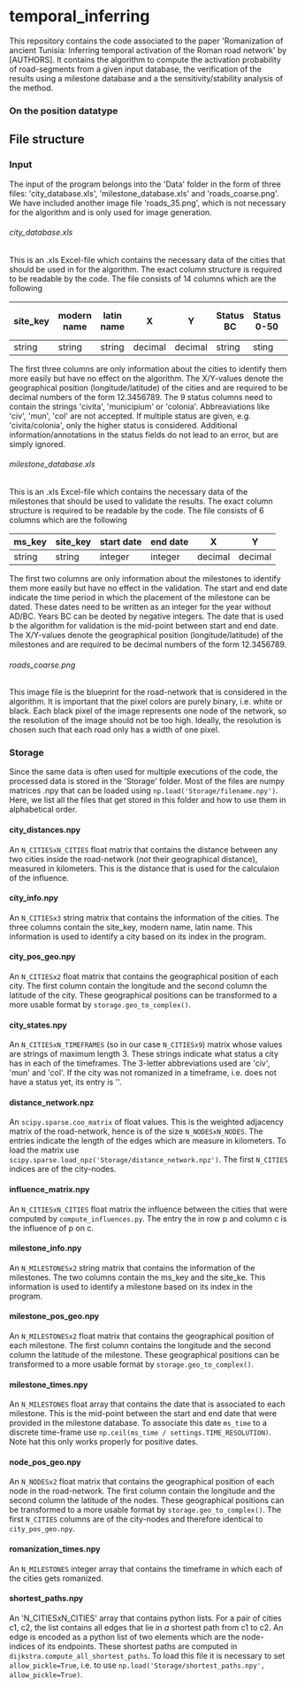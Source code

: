 # temporal_inferring
This repository contains the code associated to the paper 'Romanization of ancient Tunisia: Inferring temporal activation of the Roman road network' by [AUTHORS]. It contains the algorithm to compute the activation probability of road-segments from a given input database, the verification of the results using a milestone database and a the sensitivity/stability analysis of the method.

### On the position datatype

## File structure
### Input
The input of the program belongs into the 'Data' folder in the form of three files: 'city_database.xls', 'milestone_database.xls' and 'roads_coarse.png'. We have included another image file 'roads_35.png', which is not necessary for the algorithm and is only used for image generation.

###### city_database.xls
This is an .xls Excel-file which contains the necessary data of the cities that should be used in for the algorithm. The exact column structure is required to be readable by the code. The file consists of 14 columns which are the following

| site_key | modern name | latin name | X      |       Y | Status BC | Status 0-50 | ... | Status 350-400 |
| ---------|-------------|------------|--------|---------|-----------|-------------| --- | ---------------|
| string   |  string     |  string    |decimal | decimal | string    | sting       | ... |  string        |

The first three columns are only information about the cities to identify them more easily but have no effect on the algorithm. The X/Y-values denote the geographical position (longitude/latitude) of the cities and are required to be decimal numbers of the form 12.3456789. The 9 status columns need to contain the strings 'civita', 'municipium' or 'colonia'. Abbreaviations like 'civ', 'mun', 'col' are not accepted. If multiple status are given, e.g. 'civita/colonia', only the higher status is considered. Additional information/annotations in the status fields do not lead to an error, but are simply ignored.

###### milestone_database.xls
This is an .xls Excel-file which contains the necessary data of the milestones that should be used to validate the results. The exact column structure is required to be readable by the code. The file consists of 6 columns which are the following

| ms_key | site_key | start date | end date | X       | Y      |
| ------ |----------|------------|----------|---------|--------|
| string |  string  |  integer   | integer  | decimal | decimal|    

The first two columns are only information about the milestones to identify them more easily but have no effect in the validation. The start and end date indicate the time period in which the placement of the milestone can be dated. These dates need to be written as an integer for the year without AD/BC. Years BC can be deoted by negative integers. The date that is used b the algorithm for validation is the mid-point between start and end date. The X/Y-values denote the geographical position (longitude/latitude) of the milestones and are required to be decimal numbers of the form 12.3456789.

###### roads_coarse.png
This image file is the blueprint for the road-network that is considered in the algorithm. It is important that the pixel colors are purely binary, i.e. white or black. Each black pixel of the image represents one node of the network, so the resolution of the image should not be too high. Ideally, the resolution is chosen such that each road only has a width of one pixel.

### Storage
Since the same data is often used for multiple executions of the code, the processed data is stored in the 'Storage' folder. Most of the files are numpy matrices .npy that can be loaded using `np.load('Storage/filename.npy')`. Here, we list all the files that get stored in this folder and how to use them in alphabetical order. 

#### city_distances.npy
An `N_CITIESxN_CITIES` float matrix that contains the distance between any two cities inside the road-network (*not* their geographical distance), measured in kilometers. This is the distance that is used for the calculaion of the influence.

#### city_info.npy
An `N_CITIESx3` string matrix that contains the information of the cities. The three columns contain the site_key, modern name, latin name. This information is used to identify a city based on its index in the program. 

#### city_pos_geo.npy
An `N_CITIESx2` float matrix that contains the geographical position of each city. The first column contain the longitude and the second column the latitude of the city. These geographical positions can be transformed to a more usable format by `storage.geo_to_complex()`.

#### city_states.npy
An `N_CITIESxN_TIMEFRAMES` (so in our case `N_CITIESx9`) matrix whose values are strings of maximum length 3. These strings indicate what status a city has in each of the timeframes. The 3-letter abbreviations used are 'civ', 'mun' and 'col'. If the city was not romanized in a timeframe, i.e. does not have a status yet, its entry is ''.

#### distance_network.npz
An `scipy.sparse.coo_matrix` of float values. This is the weighted adjacency matrix of the road-network, hence is of the size `N_NODESxN_NODES`. The entries indicate the length of the edges which are measure in kilometers. To load the matrix use `scipy.sparse.load_npz('Storage/distance_network.npz')`. The first `N_CITIES` indices are of the city-nodes.

#### influence_matrix.npy
An `N_CITIESxN_CITIES` float matrix the influence between the cities that were computed by `compute_influences.py`. The entry the in row p and column c is the influence of p on c.

#### milestone_info.npy
An `N_MILESTONESx2` string matrix that contains the information of the milestones. The two columns contain the ms_key and the site_ke. This information is used to identify a milestone based on its index in the program. 

#### milestone_pos_geo.npy
An `N_MILESTONESx2` float matrix that contains the geographical position of each milestone. The first column contains the longitude and the second column the latitude of the milestone. These geographical positions can be transformed to a more usable format by `storage.geo_to_complex()`.

#### milestone_times.npy
An `N_MILESTONES` float array that contains the date that is associated to each milestone. This is the mid-point between the start and end date that were provided in the milestone database. To associate this date `ms_time` to a discrete time-frame use `np.ceil(ms_time / settings.TIME_RESOLUTION)`. Note hat this only works properly for positive dates.

#### node_pos_geo.npy
An `N_NODESx2` float matrix that contains the geographical position of each node in the road-network. The first column contain the longitude and the second column the latitude of the nodes. These geographical positions can be transformed to a more usable format by `storage.geo_to_complex()`. The first `N_CITIES` columns are of the city-nodes and therefore identical to `city_pos_geo.npy`.

#### romanization_times.npy
An `N_MILESTONES` integer array that contains the timeframe in which each of the cities gets romanized.

#### shortest_paths.npy
An 'N_CITIESxN_CITIES' array that contains python lists. For a pair of cities c1, c2, the list contains all edges that lie in *a* shortest path from c1 to c2. An edge is encoded as a python list of two elements which are the node-indices of its endpoints. These shortest paths are computed in `dijkstra.compute_all_shortest_paths`. To load this file it is necessary to set `allow_pickle=True`, i.e. to use `np.load('Storage/shortest_paths.npy', allow_pickle=True)`.




